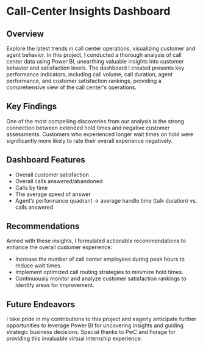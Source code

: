# Call-Center Insights Dashboard

## Overview
Explore the latest trends in call center operations, visualizing customer and agent behavior. In this project, I conducted a thorough analysis of call center data using Power BI, unearthing valuable insights into customer behavior and satisfaction levels. The dashboard I created presents key performance indicators, including call volume, call duration, agent performance, and customer satisfaction rankings, providing a comprehensive view of the call center's operations.

## Key Findings
One of the most compelling discoveries from our analysis is the strong connection between extended hold times and negative customer assessments. Customers who experienced longer wait times on hold were significantly more likely to rate their overall experience negatively.

## Dashboard Features
- Overall customer satisfaction
- Overall calls answered/abandoned
- Calls by time
- The average speed of answer
- Agent’s performance quadrant -> average handle time (talk duration) vs. calls answered

## Recommendations
Armed with these insights, I formulated actionable recommendations to enhance the overall customer experience:
- Increase the number of call center employees during peak hours to reduce wait times.
- Implement optimized call routing strategies to minimize hold times.
- Continuously monitor and analyze customer satisfaction rankings to identify areas for improvement.

## Future Endeavors
I take pride in my contributions to this project and eagerly anticipate further opportunities to leverage Power BI for uncovering insights and guiding strategic business decisions. Special thanks to PwC and Forage for providing this invaluable virtual internship experience.

